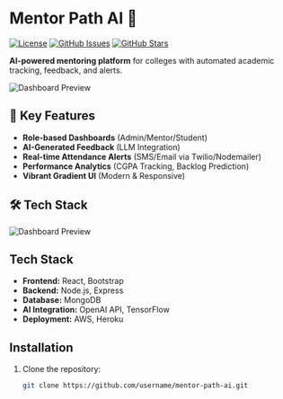 # Mentor Path AI 🚀

[![License](https://img.shields.io/badge/License-MIT-blue.svg)](LICENSE)
[![GitHub Issues](https://img.shields.io/github/issues/your-username/mentor-path-ai)](https://github.com/your-username/mentor-path-ai/issues)
[![GitHub Stars](https://img.shields.io/github/stars/your-username/mentor-path-ai)](https://github.com/your-username/mentor-path-ai/stargazers)

**AI-powered mentoring platform** for colleges with automated academic tracking, feedback, and alerts.

![Dashboard Preview](https://placehold.co/1920x1080?text=Mentor+Path+AI+Dashboard+Preview+bright+gradient+UI)

## 🔧 Key Features
- **Role-based Dashboards** (Admin/Mentor/Student)
- **AI-Generated Feedback** (LLM Integration)
- **Real-time Attendance Alerts** (SMS/Email via Twilio/Nodemailer)
- **Performance Analytics** (CGPA Tracking, Backlog Prediction)
- **Vibrant Gradient UI** (Modern & Responsive)

## 🛠 Tech Stack

![Dashboard Preview](link_to_preview_image)


## Tech Stack

- **Frontend:** React, Bootstrap
- **Backend:** Node.js, Express
- **Database:** MongoDB
- **AI Integration:** OpenAI API, TensorFlow
- **Deployment:** AWS, Heroku

## Installation

1. Clone the repository:
   ```bash
   git clone https://github.com/username/mentor-path-ai.git